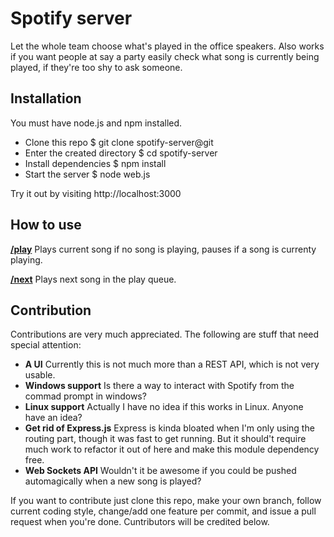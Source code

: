 # Spotify server

Let the whole team choose what's played in the office speakers.
Also works if you want people at say a party easily check what song is currently being played, if they're too shy to ask someone.

## Installation

You must have node.js and npm installed.

* Clone this repo
    $ git clone spotify-server@git
* Enter the created directory
    $ cd spotify-server
* Install dependencies
    $ npm install
* Start the server
    $ node web.js

Try it out by visiting http://localhost:3000

## How to use

**[/play](http://localhost:3000/play)**
Plays current song if no song is playing, pauses if a song is currenty playing.

**[/next](http://localhost:3000/next)**
Plays next song in the play queue.

## Contribution

Contributions are very much appreciated. The following are stuff that need special attention:

* **A UI**
Currently this is not much more than a REST API, which is not very usable.
* **Windows support**
Is there a way to interact with Spotify from the commad prompt in windows?
* **Linux support**
Actually I have no idea if this works in Linux. Anyone have an idea?
* **Get rid of Express.js**
Express is kinda bloated when I'm only using the routing part, though it was fast to get running. But it should't require much work to refactor it out of here and make this module dependency free.
* **Web Sockets API**
Wouldn't it be awesome if you could be pushed automagically when a new song is played?

If you want to contribute just clone this repo, make your own branch, follow current coding style, change/add one feature per commit, and issue a pull request when you're done. Cuntributors will be credited below.